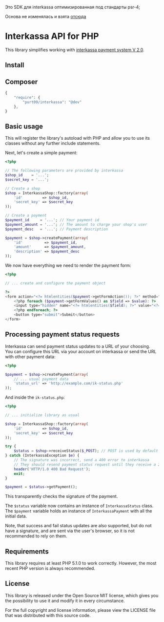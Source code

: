 

Это SDK для interkassa оптимизированная под стандарты psr-4;

Основа не изменялась и взята [отсюда](https://github.com/kpobococ/ik-php)



Interkassa API for PHP
======================

This library simplifies working with [interkassa payment system V 2.0](http://interkassa.com).

Install
-----------
Composer
-----------
```php
{
    "require": {
        "purt09/interkassa": "@dev"
    },
}
```
Basic usage
-----------

This will register the library's autoload with PHP and allow you to use its
classes without any further include statements.

Next, let's create a simple payment:

```php
<?php

// The following parameters are provided by interkassa
$shop_id    = '...';
$secret_key = '...';

// Create a shop
$shop = InterkassaShop::factory(array(
    'id'         => $shop_id,
    'secret_key' => $secret_key
));

// Create a payment
$payment_id     = '...'; // Your payment id
$payment_amount = '...'; // The amount to charge your shop's user
$payment_desc   = '...'; // Payment description

$payment = $shop->createPayment(array(
    'id'          => $payment_id,
    'amount'      => $payment_amount,
    'description' => $payment_desc
));
```

We now have everything we need to render the payment form:

```php
<?php

// ... create and configure the payment object

?>
<form action="<?= htmlentities($payment->getFormAction()); ?>" method="post">
    <?php foreach ($payment->getFormValues() as $field => $value): ?>
    <input type="hidden" name="<?= htmlentities($field); ?>" value="<?= htmlentities($value); ?>" />
    <?php endforeach; ?>
    <button type="submit">Submit</button>
</form>
```

Processing payment status requests
----------------------------------

Interkassa can send payment status updates to a URL of your choosing. You can
configure this URL via your account on interkassa or send the URL with other
payment data:

```php
<?php

$payment = $shop->createPayment(array(
    // ... usual payment data
    'status_url' => 'http://example.com/ik-status.php'
));
```

And inside the `ik-status.php`:

```php
<?php

// ... initialize library as usual

$shop = InterkassaShop::factory(array(
    'id'         => $shop_id,
    'secret_key' => $secret_key
));

try {
    $status = $shop->receiveStatus($_POST); // POST is used by default
} catch (InterkassaException $e) {
    // The signature was incorrect, send a 400 error to interkassa
    // They should resend payment status request until they receive a 200 status
    header('HTTP/1.0 400 Bad Request');
    exit;
}

$payment = $status->getPayment();
```

This transparently checks the signature of the payment.

The `$status` variable now contains an instance of `InterkassaStatus` class. The
`$payment` variable holds an instance of `InterkassaPayment` with all the initial
data.

Note, that success and fail status updates are also supported, but do not have
a signature, and are sent via the user's browser, so it is not recommended to
rely on them.

Requirements
------------

This library requires at least PHP 5.1.0 to work correctly. However, the most
recent PHP version is always recommended.

License
-------

This library is released under the Open Source MIT license, which gives you the
possibility to use it and modify it in every circumstance.

For the full copyright and license information, please view the LICENSE
file that was distributed with this source code.
